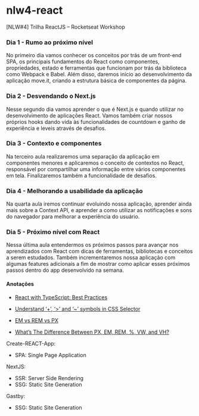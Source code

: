 # nlw4-react

[NLW#4] Trilha ReactJS – Rocketseat Workshop

### Dia 1 - Rumo ao próximo nível

No primeiro dia vamos conhecer os conceitos por trás de um front-end SPA, os principais fundamentos do React como componentes, propriedades, estado e ferramentas que funcionam por trás da biblioteca como Webpack e Babel. Além disso, daremos início ao desenvolvimento da aplicação move.it, criando a estrutura básica de componentes da página.

### Dia 2 - Desvendando o Next.js

Nesse segundo dia vamos aprender o que é Next.js e quando utilizar no desenvolvimento de aplicações React. Vamos também criar nossos próprios hooks dando vida às funcionalidades de countdown e ganho de experiência e leveis através de desafios.

### Dia 3 - Contexto e componentes

Na terceiro aula realizaremos uma separação da aplicação em componentes menores e aplicaremos o conceito de contextos no React, responsável por compartilhar uma informação entre vários componentes em tela. Finalizaremos também a funcionalidade de desafios.

### Dia 4 - Melhorando a usabilidade da aplicação

Na quarta aula iremos continuar evoluindo nossa aplicação, aprender ainda mais sobre a Context API, e aprender a como utilizar as notificações e sons do navegador para melhorar a experiência do usuário.

### Dia 5 - Próximo nível com React

Nessa última aula entendermos os próximos passos para avançar nos aprendizados com React com dicas de ferramentas, bibliotecas e conceitos a serem estudados. Também incrementaremos nossa aplicação com algumas features adicionais a fim de mostrar como aplicar esses próximos passos dentro do app desenvolvido na semana.

#### Anotações

- [React with TypeScript: Best Practices](https://www.sitepoint.com/react-with-typescript-best-practices/)

- [Understand ‘+’, ‘>’ and ‘~’ symbols in CSS Selector](https://techbrij.com/css-selector-adjacent-child-sibling)

- [EM vs REM vs PX](https://engageinteractive.co.uk/blog/em-vs-rem-vs-px)

- [What’s The Difference Between PX, EM, REM, %, VW, and VH?](https://elementor.com/help/whats-the-difference-between-px-em-rem-vw-and-vh/)

Create-REACT-App:

- SPA: Single Page Application

NextJS:

- SSR: Server Side Rendering
- SSG: Static Site Generation

Gastby:

- SSG: Static Site Generation
